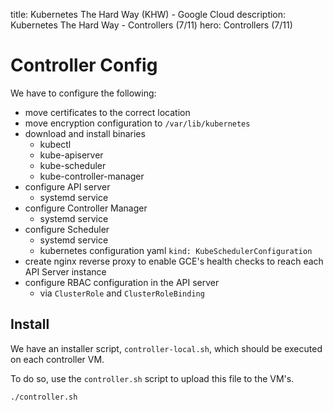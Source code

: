 title: Kubernetes The Hard Way (KHW) - Google Cloud 
description: Kubernetes The Hard Way - Controllers (7/11)
hero: Controllers (7/11)

# Controller Config

We have to configure the following:

* move certificates to the correct location
* move encryption configuration to `/var/lib/kubernetes`
* download and install binaries
  * kubectl
  * kube-apiserver
  * kube-scheduler
  * kube-controller-manager
* configure API server
  * systemd service
* configure Controller Manager
  * systemd service
* configure Scheduler
  * systemd service
  * kubernetes configuration yaml `kind: KubeSchedulerConfiguration`
* create nginx reverse proxy to enable GCE's health checks to reach each API Server instance
* configure RBAC configuration in the API server
  * via `ClusterRole` and `ClusterRoleBinding`

## Install

We have an installer script, `controller-local.sh`, which should be executed on each controller VM.

To do so, use the `controller.sh` script to upload this file to the VM's.

```bash
./controller.sh
```
